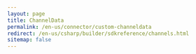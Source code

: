 ```yaml
---
layout: page
title: ChannelData
permalink: /en-us/connector/custom-channeldata
redirect: /en-us/csharp/builder/sdkreference/channels.html
sitemap: false
---
```


